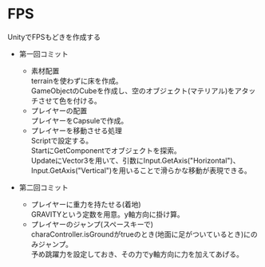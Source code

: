 # FPS
UnityでFPSもどきを作成する

  - 第一回コミット
    - 素材配置  
      terrainを使わずに床を作成。  
      GameObjectのCubeを作成し、空のオブジェクト(マテリアル)をアタッチさせて色を付ける。
    - プレイヤーの配置  
        プレイヤーをCapsuleで作成。
    - プレイヤーを移動させる処理  
        Scriptで設定する。  
        StartにGetComponentでオブジェクトを探索。  
        UpdateにVector3を用いて、引数にInput.GetAxis("Horizontal")、Input.GetAxis("Vertical")を用いることで滑らかな移動が表現できる。  
        
       
  - 第二回コミット
    - プレイヤーに重力を持たせる(着地)  
      GRAVITYという定数を用意。y軸方向に掛け算。  
    - プレイヤーのジャンプ(スペースキーで)  
      charaController.isGroundがtrueのとき(地面に足がついているとき)にのみジャンプ。  
      予め跳躍力を設定しておき、その力でy軸方向に力を加えてあげる。
